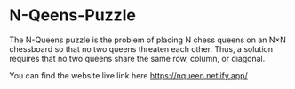 # N-Qeens-Puzzle
The N-Queens puzzle is the problem of placing N chess queens on an N×N chessboard so that no two queens threaten each other. Thus, a solution requires that no two queens share the same row, column, or diagonal.

You can find the website live link here https://nqueen.netlify.app/ 
